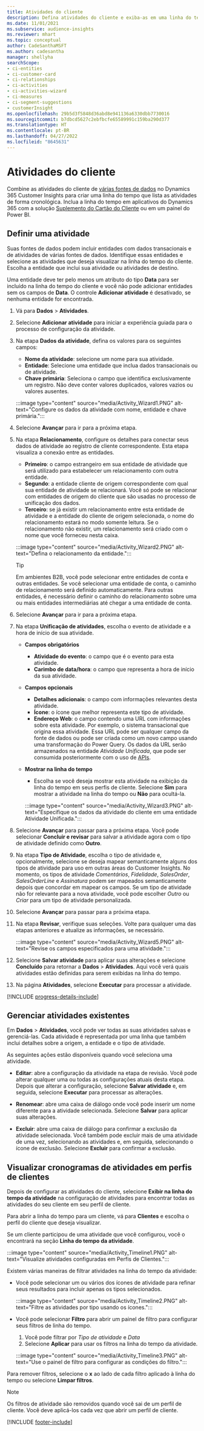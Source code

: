 ```yaml
---
title: Atividades do cliente
description: Defina atividades do cliente e exiba-as em uma linha do tempo em perfis de clientes.
ms.date: 11/01/2021
ms.subservice: audience-insights
ms.reviewer: mhart
ms.topic: conceptual
author: CadeSanthaMSFT
ms.author: cadesantha
manager: shellyha
searchScope:
- ci-entities
- ci-customer-card
- ci-relationships
- ci-activities
- ci-activities-wizard
- ci-measures
- ci-segment-suggestions
- customerInsight
ms.openlocfilehash: 29b5d3f5848d36abd8e941136a6330dbb7730016
ms.sourcegitcommit: b7dbcd5627c2ebfbcfe65589991c159ba290d377
ms.translationtype: HT
ms.contentlocale: pt-BR
ms.lasthandoff: 04/27/2022
ms.locfileid: "8645631"
---
```

# <a name="customer-activities"></a>Atividades do cliente

Combine as atividades do cliente de [várias fontes de dados](data-sources.md) no Dynamics 365 Customer Insights para criar uma linha do tempo que lista as atividades de forma cronológica. Inclua a linha do tempo em aplicativos do Dynamics 365 com a solução [Suplemento do Cartão do Cliente](customer-card-add-in.md) ou em um painel do Power BI.

## <a name="define-an-activity"></a>Definir uma atividade

Suas fontes de dados podem incluir entidades com dados transacionais e de atividades de várias fontes de dados. Identifique essas entidades e selecione as atividades que deseja visualizar na linha do tempo do cliente. Escolha a entidade que inclui sua atividade ou atividades de destino.

Uma entidade deve ter pelo menos um atributo do tipo **Data** para ser incluído na linha do tempo do cliente e você não pode adicionar entidades sem os campos de **Data**. O controle **Adicionar atividade** é desativado, se nenhuma entidade for encontrada.

1. Vá para **Dados** > **Atividades**.

1. Selecione **Adicionar atividade** para iniciar a experiência guiada para o processo de configuração da atividade.

1. Na etapa **Dados da atividade**, defina os valores para os seguintes campos:

   - **Nome da atividade**: selecione um nome para sua atividade.
   - **Entidade**: Selecione uma entidade que inclua dados transacionais ou de atividade.
   - **Chave primária**: Seleciona o campo que identifica exclusivamente um registro. Não deve conter valores duplicados, valores vazios ou valores ausentes.

   :::image type="content" source="media/Activity_Wizard1.PNG" alt-text="Configure os dados da atividade com nome, entidade e chave primária.":::

1. Selecione **Avançar** para ir para a próxima etapa.

1. Na etapa **Relacionamento**, configure os detalhes para conectar seus dados de atividade ao registro de cliente correspondente. Esta etapa visualiza a conexão entre as entidades.  

   - **Primeiro**: o campo estrangeiro em sua entidade de atividade que será utilizado para estabelecer um relacionamento com outra entidade.
   - **Segundo**: a entidade cliente de origem correspondente com qual sua entidade de atividade se relacionará. Você só pode se relacionar com entidades de origem do cliente que são usadas no processo de unificação dos dados.
   - **Terceiro**: se já existir um relacionamento entre esta entidade de atividade e a entidade do cliente de origem selecionada, o nome do relacionamento estará no modo somente leitura. Se o relacionamento não existir, um relacionamento será criado com o nome que você forneceu nesta caixa.

   :::image type="content" source="media/Activity_Wizard2.PNG" alt-text="Defina o relacionamento da entidade.":::

   > [!TIP]
   > Em ambientes B2B, você pode selecionar entre entidades de conta e outras entidades. Se você selecionar uma entidade de conta, o caminho de relacionamento será definido automaticamente. Para outras entidades, é necessário definir o caminho do relacionamento sobre uma ou mais entidades intermediárias até chegar a uma entidade de conta.

1. Selecione **Avançar** para ir para a próxima etapa. 

1. Na etapa **Unificação de atividades**, escolha o evento de atividade e a hora de início de sua atividade. 
   - **Campos obrigatórios**
      - **Atividade do evento**: o campo que é o evento para esta atividade.
      - **Carimbo de data/hora**: o campo que representa a hora de início da sua atividade.

   - **Campos opcionais**
      - **Detalhes adicionais**: o campo com informações relevantes desta atividade.
      - **Ícone**: o ícone que melhor representa este tipo de atividade.
      - **Endereço Web**: o campo contendo uma URL com informações sobre esta atividade. Por exemplo, o sistema transacional que origina essa atividade. Essa URL pode ser qualquer campo da fonte de dados ou pode ser criada como um novo campo usando uma transformação do Power Query. Os dados da URL serão armazenados na entidade *Atividade Unificada*, que pode ser consumida posteriormente com o uso de [APIs](apis.md).

   - **Mostrar na linha do tempo**
      - Escolha se você deseja mostrar esta atividade na exibição da linha do tempo em seus perfis de cliente. Selecione **Sim** para mostrar a atividade na linha do tempo ou **Não** para ocultá-la.

      :::image type="content" source="media/Activity_Wizard3.PNG" alt-text="Especifique os dados da atividade do cliente em uma entidade Atividade Unificada.":::

1. Selecione **Avançar** para passar para a próxima etapa. Você pode selecionar **Concluir e revisar** para salvar a atividade agora com o tipo de atividade definido como **Outro**. 

1. Na etapa **Tipo de Atividade**, escolha o tipo de atividade e, opcionalmente, selecione se deseja mapear semanticamente alguns dos tipos de atividade para uso em outras áreas do Customer Insights. No momento, os tipos de atividade *Comentários*, *Fidelidade*, *SalesOrder*, *SalesOrderLine* e *Assinatura* podem ser mapeados semanticamente depois que concordar em mapear os campos. Se um tipo de atividade não for relevante para a nova atividade, você pode escolher *Outro* ou *Criar* para um tipo de atividade personalizada.

1. Selecione **Avançar** para passar para a próxima etapa. 

1. Na etapa **Revisar**, verifique suas seleções. Volte para qualquer uma das etapas anteriores e atualize as informações, se necessário.

   :::image type="content" source="media/Activity_Wizard5.PNG" alt-text="Revise os campos especificados para uma atividade.":::
   
1. Selecione **Salvar atividade** para aplicar suas alterações e selecione **Concluído** para retornar a **Dados** > **Atividades**. Aqui você verá quais atividades estão definidas para serem exibidas na linha do tempo. 

1. Na página **Atividades**, selecione **Executar** para processar a atividade. 

[!INCLUDE [progress-details-include](includes/progress-details-pane.md)]

## <a name="manage-existing-activities"></a>Gerenciar atividades existentes

Em **Dados** > **Atividades**, você pode ver todas as suas atividades salvas e gerenciá-las. Cada atividade é representada por uma linha que também inclui detalhes sobre a origem, a entidade e o tipo de atividade.

As seguintes ações estão disponíveis quando você seleciona uma atividade. 

- **Editar**: abre a configuração da atividade na etapa de revisão. Você pode alterar qualquer uma ou todas as configurações atuais desta etapa. Depois que alterar a configuração, selecione **Salvar atividade** e, em seguida, selecione **Executar** para processar as alterações.

- **Renomear**: abre uma caixa de diálogo onde você pode inserir um nome diferente para a atividade selecionada. Selecione **Salvar** para aplicar suas alterações.

- **Excluir**: abre uma caixa de diálogo para confirmar a exclusão da atividade selecionada. Você também pode excluir mais de uma atividade de uma vez, selecionando as atividades e, em seguida, selecionando o ícone de exclusão. Selecione **Excluir** para confirmar a exclusão.

## <a name="view-activity-timelines-on-customer-profiles"></a>Visualizar cronogramas de atividades em perfis de clientes

Depois de configurar as atividades do cliente, selecione **Exibir na linha do tempo da atividade** na configuração de atividades para encontrar todas as atividades do seu cliente em seu perfil de cliente.

Para abrir a linha do tempo para um cliente, vá para **Clientes** e escolha o perfil do cliente que deseja visualizar.

Se um cliente participou de uma atividade que você configurou, você o encontrará na seção **Linha do tempo da atividade**.

:::image type="content" source="media/Activity_Timeline1.PNG" alt-text="Visualize atividades configuradas em Perfis de Clientes.":::

Existem várias maneiras de filtrar atividades na linha do tempo da atividade:

- Você pode selecionar um ou vários dos ícones de atividade para refinar seus resultados para incluir apenas os tipos selecionados.

  :::image type="content" source="media/Activity_Timeline2.PNG" alt-text="Filtre as atividades por tipo usando os ícones.":::

- Você pode selecionar **Filtro** para abrir um painel de filtro para configurar seus filtros de linha do tempo.

   1. Você pode filtrar por *Tipo de atividade* e *Data*
   1. Selecione **Aplicar** para usar os filtros na linha do tempo da atividade.

   :::image type="content" source="media/Activity_Timeline3.PNG" alt-text="Use o painel de filtro para configurar as condições do filtro.":::

Para remover filtros, selecione o **x** ao lado de cada filtro aplicado à linha do tempo ou selecione **Limpar filtros**.


> [!NOTE]
> Os filtros de atividade são removidos quando você sai de um perfil de cliente. Você deve aplicá-los cada vez que abrir um perfil de cliente.

[!INCLUDE [footer-include](includes/footer-banner.md)]
